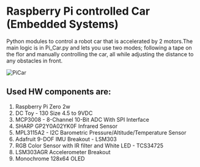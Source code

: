 # Raspberry Pi controlled Car (Embedded Systems)
Python modules to control a robot car that is accelerated by 2 motors.The main 
logic is in Pi_Car.py and lets you use two modes; following a tape 
on the flor and manually controlling the car, all while adjusting the distance to any obstacles in front. 

![PiCar](Meme/PiCar.gif)

## Used HW components are:
1. Raspberry Pi Zero 2w
2. DC Toy - 130 Size 4.5 to 9VDC
3. MCP3008 - 8-Channel 10-Bit ADC With SPI Interface
4. SHARP GP2Y0A02YK0F	Infrared Sensor
5. MPL3115A2 - I2C Barometric Pressure/Altitude/Temperature Sensor
6. Adafruit 9-DOF IMU Breakout - LSM303
7. RGB Color Sensor with IR filter and White LED - TCS34725
8. LSM303AGR Accelerometer Breakout
9. Monochrome 128x64 OLED

